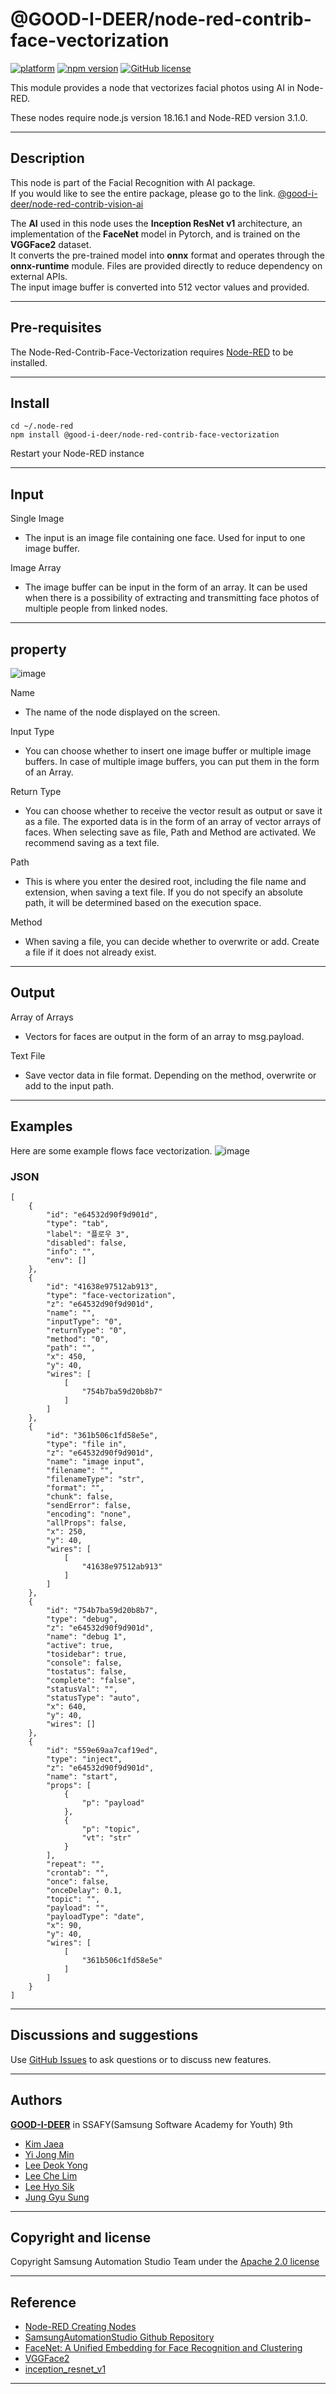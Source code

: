 # @GOOD-I-DEER/node-red-contrib-face-vectorization

[![platform](https://img.shields.io/badge/platform-Node--RED-red)](https://nodered.org)
[![npm version](https://badge.fury.io/js/@GOOD-I-DEER%2Fnode-red-contrib-face-vectorization.svg)](https://badge.fury.io/js/@GOOD-I-DEER%2Fnode-red-contrib-face-vectorization)
[![GitHub license](https://img.shields.io/github/license/GOOD-I-DEER/node-red-contrib-face-vectorization)](https://github.com/GOOD-I-DEER/node-red-contrib-face-vectorization/blob/main/LICENSE)

This module provides a node that vectorizes facial photos using AI in Node-RED.

These nodes require node.js version 18.16.1 and Node-RED version 3.1.0.

<hr>

## Description

This node is part of the Facial Recognition with AI package.  
If you would like to see the entire package, please go to the link.
[@good-i-deer/node-red-contrib-vision-ai](https://badge.fury.io/js/@good-i-deer/node-red-contrib-vision-ai)

The **AI** used in this node uses the **Inception ResNet v1** architecture, an implementation of the **FaceNet** model in Pytorch, and is trained on the **VGGFace2** dataset.  
It converts the pre-trained model into **onnx** format and operates through the **onnx-runtime** module. Files are provided directly to reduce dependency on external APIs.  
The input image buffer is converted into 512 vector values and provided.

<hr>

## Pre-requisites

The Node-Red-Contrib-Face-Vectorization requires [Node-RED](https://nodered.org) to be installed.

<hr>

## Install

```
cd ~/.node-red
npm install @good-i-deer/node-red-contrib-face-vectorization
```

Restart your Node-RED instance

<hr>

## Input

Single Image

- The input is an image file containing one face. Used for input to one image buffer.

Image Array

- The image buffer can be input in the form of an array. It can be used when there is a possibility of extracting and transmitting face photos of multiple people from linked nodes.
<hr>

## property

![image](https://github.com/GOOD-I-DEER/node-red-contrib-face-vectorization/assets/112360329/004b2539-aaaf-4b77-83fd-c80c02aa79db)

Name

- The name of the node displayed on the screen.

Input Type

- You can choose whether to insert one image buffer or multiple image buffers. In case of multiple image buffers, you can put them in the form of an Array.

Return Type

- You can choose whether to receive the vector result as output or save it as a file. The exported data is in the form of an array of vector arrays of faces. When selecting save as file, Path and Method are activated. We recommend saving as a text file.

Path

- This is where you enter the desired root, including the file name and extension, when saving a text file. If you do not specify an absolute path, it will be determined based on the execution space.

Method

- When saving a file, you can decide whether to overwrite or add. Create a file if it does not already exist.
<hr>

## Output

Array of Arrays

- Vectors for faces are output in the form of an array to msg.payload.

Text File

- Save vector data in file format. Depending on the method, overwrite or add to the input path.
<hr>

## Examples

Here are some example flows face vectorization.
![image](https://github.com/GOOD-I-DEER/node-red-contrib-face-vectorization/assets/112360329/99ba056e-e104-417c-ba4c-9a94747d65da)

### JSON

```
[
    {
        "id": "e64532d90f9d901d",
        "type": "tab",
        "label": "플로우 3",
        "disabled": false,
        "info": "",
        "env": []
    },
    {
        "id": "41638e97512ab913",
        "type": "face-vectorization",
        "z": "e64532d90f9d901d",
        "name": "",
        "inputType": "0",
        "returnType": "0",
        "method": "0",
        "path": "",
        "x": 450,
        "y": 40,
        "wires": [
            [
                "754b7ba59d20b8b7"
            ]
        ]
    },
    {
        "id": "361b506c1fd58e5e",
        "type": "file in",
        "z": "e64532d90f9d901d",
        "name": "image input",
        "filename": "",
        "filenameType": "str",
        "format": "",
        "chunk": false,
        "sendError": false,
        "encoding": "none",
        "allProps": false,
        "x": 250,
        "y": 40,
        "wires": [
            [
                "41638e97512ab913"
            ]
        ]
    },
    {
        "id": "754b7ba59d20b8b7",
        "type": "debug",
        "z": "e64532d90f9d901d",
        "name": "debug 1",
        "active": true,
        "tosidebar": true,
        "console": false,
        "tostatus": false,
        "complete": "false",
        "statusVal": "",
        "statusType": "auto",
        "x": 640,
        "y": 40,
        "wires": []
    },
    {
        "id": "559e69aa7caf19ed",
        "type": "inject",
        "z": "e64532d90f9d901d",
        "name": "start",
        "props": [
            {
                "p": "payload"
            },
            {
                "p": "topic",
                "vt": "str"
            }
        ],
        "repeat": "",
        "crontab": "",
        "once": false,
        "onceDelay": 0.1,
        "topic": "",
        "payload": "",
        "payloadType": "date",
        "x": 90,
        "y": 40,
        "wires": [
            [
                "361b506c1fd58e5e"
            ]
        ]
    }
]
```

<hr>

## Discussions and suggestions

Use [GitHub Issues](https://github.com/GOOD-I-DEER/node-red-contrib-face-vectorization/issues) to ask questions or to discuss new features.

<hr>

## Authors

[**GOOD-I-DEER**](https://github.com/GOOD-I-DEER) in SSAFY(Samsung Software Academy for Youth) 9th

- [Kim Jaea](https://github.com/kimjaea)
- [Yi Jong Min](https://github.com/chickennight)
- [Lee Deok Yong](https://github.com/Gitgloo)
- [Lee Che Lim](https://github.com/leecr1215)
- [Lee Hyo Sik](https://github.com/hy06ix)
- [Jung Gyu Sung](https://github.com/ramaking)
<hr>

## Copyright and license

Copyright Samsung Automation Studio Team under the [Apache 2.0 license](https://www.apache.org/licenses/LICENSE-2.0)

<hr>

## Reference

- [Node-RED Creating Nodes](https://nodered.org/docs/creating-nodes/)
- [SamsungAutomationStudio Github Repository](https://github.com/Samsung/SamsungAutomationStudio)
- [FaceNet: A Unified Embedding for Face Recognition and Clustering](https://www.cv-foundation.org/openaccess/content_cvpr_2015/papers/Schroff_FaceNet_A_Unified_2015_CVPR_paper.pdf)
- [VGGFace2](https://paperswithcode.com/dataset/vggface2-1)
- [inception_resnet_v1](https://github.com/timesler/facenet-pytorch/blob/master/models/inception_resnet_v1.py)
<hr>
